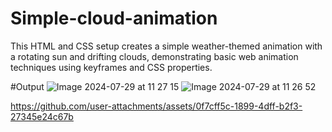 # Simple-cloud-animation
This HTML and CSS setup creates a simple weather-themed animation with a rotating sun and drifting clouds, demonstrating basic web animation techniques using keyframes and CSS properties.


#Output
![Image 2024-07-29 at 11 27 15](https://github.com/user-attachments/assets/f51b3811-0c83-4b34-91eb-84e4b3b487f1)
![Image 2024-07-29 at 11 26 52](https://github.com/user-attachments/assets/b0cb0516-2156-47ac-ae8a-7e621374aec4)


https://github.com/user-attachments/assets/0f7cff5c-1899-4dff-b2f3-27345e24c67b


